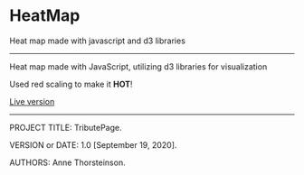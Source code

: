# HeatMap
Heat map made with javascript and d3 libraries

------------------------------------------------------------------------
Heat map made with JavaScript, utilizing d3 libraries for visualization

Used red scaling to make it **HOT**!

[Live version](https://annethor.github.io/HeatMap/)

------------------------------------------------------------------------

PROJECT TITLE: TributePage. 

VERSION or DATE: 1.0 [September 19, 2020]. 

AUTHORS: Anne Thorsteinson. 
